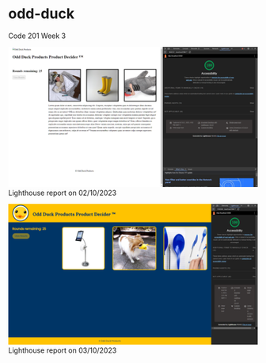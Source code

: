 # odd-duck

Code 201 Week 3

!["Lighthouse report"](./lighthouse.png)
Lighthouse report on 02/10/2023

!["Lighthouse report"](./lighthouse03_10.png)
Lighthouse report on 03/10/2023
